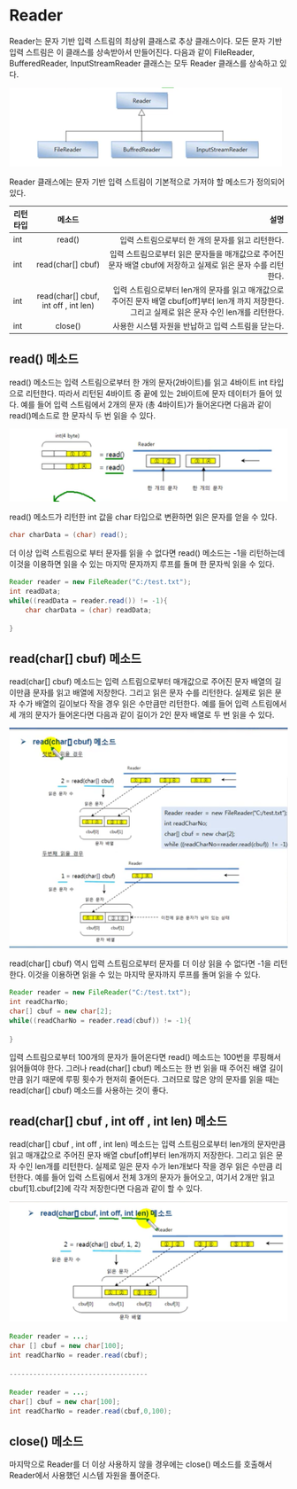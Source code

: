 # Reader

Reader는 문자 기반 입력 스트림의 최상위 클래스로 추상 클래스이다. 모든 문자 기반 입력 스트림은 
이 클래스를 상속받아서 만들어진다. 다음과 같이 FileReader, BufferedReader, InputStreamReader 클래스는
모두 Reader 클래스를 상속하고 있다.

![img.png](img.png)

Reader 클래스에는 문자 기반 입력 스트림이 기본적으로 가저야 할 메소드가 정의되어 있다.

| 리턴타입 |메소드|설명|
|---| :---: | ---:|
| int | read()| 입력 스트림으로부터 한 개의 문자를 읽고 리턴한다.
| int | read(char[] cbuf) | 입력 스트림으로부터 읽은 문자들을 매개값으로 주어진 문자 배열 cbuf에 저장하고 실제로 읽은 문자 수를 리턴한다.
| int | read(char[] cbuf, int off , int len) | 입력 스트림으로부터 len개의 문자를 읽고 매개값으로 주어진 문자 배열 cbuf[off]부터 len개 까지 저장한다. 그리고 실제로 읽은 문자 수인 len개를 리턴한다.
|int|close() |사용한 시스템 자원을 반납하고 입력 스트림을 닫는다.


## read() 메소드

read() 메소드는 입력 스트림으로부터 한 개의 문자(2바이트)를 읽고 4바이트 int 타입으로 리턴한다.
따라서 리턴된 4바이트 중 끝에 있는 2바이트에 문자 데이터가 들어 있다. 예를 들어 입력 스트림에서 2개의 문자
(총 4바이트)가 들어온다면 다음과 같이 read()메소드로 한 문자식 두 번 읽을 수 있다.

![img_1.png](img_1.png)

read() 메소드가 리턴한 int 값을 char 타입으로 변환하면 읽은 문자를 얻을 수 있다. 
```java
char charData = (char) read();
```

더 이상 입력 스트림으로 부터 문자를 읽을 수 없다면 read() 메소드는 -1을 리턴하는데 이것을 이용하면 읽을 수 있는 마지막
문자까지 루프를 돌며 한 문자씩 읽을 수 있다.

```java
Reader reader = new FileReader("C:/test.txt");
int readData;
while((readData = reader.read()) != -1){
    char charData = (char) readData;
    
}
```

## read(char[] cbuf) 메소드

read(char[] cbuf) 메소드는 입력 스트림으로부터 매개값으로 주어진 문자 배열의 길이만큼 문자를 읽고 배열에 저장한다.
그리고 읽은 문자 수를 리턴한다. 실제로 읽은 문자 수가 배열의 길이보다 작을 경우 읽은 수만큼만 리턴한다.
예를 들어 입력 스트림에서 세 개의 문자가 들어온다면 다음과 같이 길이가 2인 문자 배열로 두 번 읽을 수 있다.

![img_2.png](img_2.png)

read(char[] cbuf) 역시 입력 스트림으로부터 문자를 더 이상 읽을 수 없다면 -1을 리턴한다.
이것을 이용하면 읽을 수 있는 마지막 문자까지 루프를 돌며 읽을 수 있다.

```java
Reader reader = new FileReader("C:/test.txt");
int readCharNo;
char[] cbuf = new char[2];
while((readCharNo = reader.read(cbuf)) != -1){
    
}
```

입력 스트림으로부터 100개의 문자가 들어온다면 read() 메소드는 100번을 루핑해서 읽어들여야 한다.
그러나 read(char[] cbuf) 메소드는 한 번 읽을 때 주어진 배열 길이만큼 읽기 때문에 루핑 횟수가 현저히 줄어든다. 
그러므로 많은 양의 문자를 읽을 때는 read(char[] cbuf) 메소드를 사용하는 것이 좋다.

## read(char[] cbuf , int off , int len) 메소드

read(char[] cbuf , int off , int len) 메소드는 입력 스트림으로부터 len개의 문자만큼 읽고
매개값으로 주어진 문자 배열 cbuf[off]부터 len개까지 저장한다. 그리고 읽은 문자 수인 len개를 리턴한다.
실제로 일은 문자 수가 len개보다 작을 경우 읽은 수만큼 리턴한다. 예를 들어 입력 스트림에서 전체 3개의 문자가 들어오고,
여기서 2개만 읽고 cbuf[1].cbuf[2]에 각각 저장한다면 다음과 같이 할 수 있다.


![img_3.png](img_3.png)

```java
Reader reader = ...;
char [] cbuf = new char[100];
int readCharNo = reader.read(cbuf);

-----------------------------------

Reader reader = ...;
char[] cbuf = new char[100];
int readCharNo = reader.read(cbuf,0,100);
```

## close() 메소드

마지막으로 Reader를 더 이상 사용하지 않을 경우에는 close() 메소드를 호출해서 Reader에서 사용했던 시스템 자원을 풀어준다.